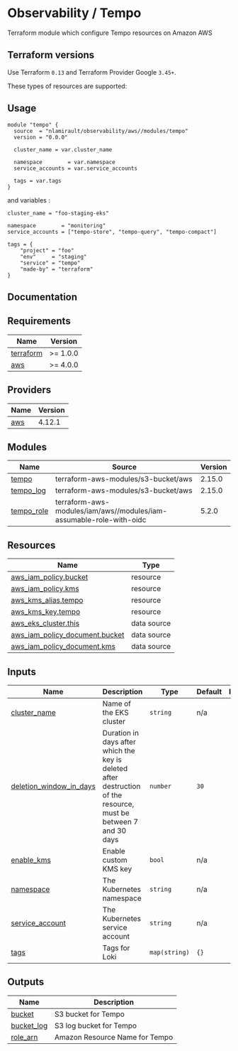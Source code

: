 # Observability / Tempo

Terraform module which configure Tempo resources on Amazon AWS

## Terraform versions

Use Terraform `0.13` and Terraform Provider Google `3.45+`.

These types of resources are supported:

## Usage

```hcl
module "tempo" {
  source  = "nlamirault/observability/aws//modules/tempo"
  version = "0.0.0"

  cluster_name = var.cluster_name

  namespace        = var.namespace
  service_accounts = var.service_accounts

  tags = var.tags
}
```

and variables :

```hcl
cluster_name = "foo-staging-eks"

namespace        = "monitoring"
service_accounts = ["tempo-store", "tempo-query", "tempo-compact"]

tags = {
    "project" = "foo"
    "env"     = "staging"
    "service" = "tempo"
    "made-by" = "terraform"
}
```

## Documentation

<!-- BEGINNING OF PRE-COMMIT-TERRAFORM DOCS HOOK -->
## Requirements

| Name | Version |
|------|---------|
| <a name="requirement_terraform"></a> [terraform](#requirement\_terraform) | >= 1.0.0 |
| <a name="requirement_aws"></a> [aws](#requirement\_aws) | >= 4.0.0 |

## Providers

| Name | Version |
|------|---------|
| <a name="provider_aws"></a> [aws](#provider\_aws) | 4.12.1 |

## Modules

| Name | Source | Version |
|------|--------|---------|
| <a name="module_tempo"></a> [tempo](#module\_tempo) | terraform-aws-modules/s3-bucket/aws | 2.15.0 |
| <a name="module_tempo_log"></a> [tempo\_log](#module\_tempo\_log) | terraform-aws-modules/s3-bucket/aws | 2.15.0 |
| <a name="module_tempo_role"></a> [tempo\_role](#module\_tempo\_role) | terraform-aws-modules/iam/aws//modules/iam-assumable-role-with-oidc | 5.2.0 |

## Resources

| Name | Type |
|------|------|
| [aws_iam_policy.bucket](https://registry.terraform.io/providers/hashicorp/aws/latest/docs/resources/iam_policy) | resource |
| [aws_iam_policy.kms](https://registry.terraform.io/providers/hashicorp/aws/latest/docs/resources/iam_policy) | resource |
| [aws_kms_alias.tempo](https://registry.terraform.io/providers/hashicorp/aws/latest/docs/resources/kms_alias) | resource |
| [aws_kms_key.tempo](https://registry.terraform.io/providers/hashicorp/aws/latest/docs/resources/kms_key) | resource |
| [aws_eks_cluster.this](https://registry.terraform.io/providers/hashicorp/aws/latest/docs/data-sources/eks_cluster) | data source |
| [aws_iam_policy_document.bucket](https://registry.terraform.io/providers/hashicorp/aws/latest/docs/data-sources/iam_policy_document) | data source |
| [aws_iam_policy_document.kms](https://registry.terraform.io/providers/hashicorp/aws/latest/docs/data-sources/iam_policy_document) | data source |

## Inputs

| Name | Description | Type | Default | Required |
|------|-------------|------|---------|:--------:|
| <a name="input_cluster_name"></a> [cluster\_name](#input\_cluster\_name) | Name of the EKS cluster | `string` | n/a | yes |
| <a name="input_deletion_window_in_days"></a> [deletion\_window\_in\_days](#input\_deletion\_window\_in\_days) | Duration in days after which the key is deleted after destruction of the resource, must be between 7 and 30 days | `number` | `30` | no |
| <a name="input_enable_kms"></a> [enable\_kms](#input\_enable\_kms) | Enable custom KMS key | `bool` | n/a | yes |
| <a name="input_namespace"></a> [namespace](#input\_namespace) | The Kubernetes namespace | `string` | n/a | yes |
| <a name="input_service_account"></a> [service\_account](#input\_service\_account) | The Kubernetes service account | `string` | n/a | yes |
| <a name="input_tags"></a> [tags](#input\_tags) | Tags for Loki | `map(string)` | `{}` | no |

## Outputs

| Name | Description |
|------|-------------|
| <a name="output_bucket"></a> [bucket](#output\_bucket) | S3 bucket for Tempo |
| <a name="output_bucket_log"></a> [bucket\_log](#output\_bucket\_log) | S3 log bucket for Tempo |
| <a name="output_role_arn"></a> [role\_arn](#output\_role\_arn) | Amazon Resource Name for Tempo |
<!-- END OF PRE-COMMIT-TERRAFORM DOCS HOOK -->
